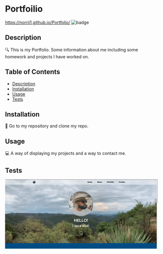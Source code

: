 
  # Portfoilio
  https://norrii1.github.io/Portfolio/
![badge](https://img.shields.io/badge/license--brightgreen)<br />
## Description
🔍 This is my Portfolio. Some information about me including some homework and projects I have worked on.
## Table of Contents
- [Description](#description)
- [Installation](#installation)
- [Usage](#usage)
- [Tests](#tests)
## Installation
💾 Go to my repository and clone my repo.
## Usage
💻 A way of displaying my projects and a way to contact me.
## Tests
![gif](assets/portfolioGif.gif)
